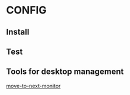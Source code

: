 # CONFIG

## Install

## Test

## Tools for desktop management
[move-to-next-monitor](https://github.com/jc00ke/move-to-next-monitor/blob/master/move-to-next-monitor)
